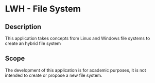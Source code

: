 # LWH - File System
## Description
This application takes concepts from Linux and Windows file systems to create an hybrid file system

## Scope
The development of this application is for academic purposes, it is not intended to create or propose a new file system.